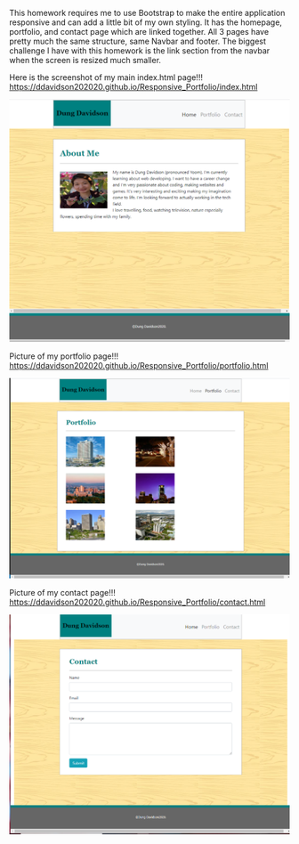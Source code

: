 This homework requires me to use Bootstrap to make the entire application responsive and can add a little bit of my own styling.
It has the homepage, portfolio, and contact page which are linked together. All 3 pages have pretty much the same structure, same Navbar and footer. The biggest challenge I have with this homework is the link section from the navbar when the screen is resized much smaller.

Here is the screenshot of my main index.html page!!! https://ddavidson202020.github.io/Responsive_Portfolio/index.html

![](images/Screenshot%20(19).png)

Picture of my portfolio page!!! https://ddavidson202020.github.io/Responsive_Portfolio/portfolio.html

![](images/Screenshot%20(11).png)

Picture of my contact page!!! https://ddavidson202020.github.io/Responsive_Portfolio/contact.html

![](images/Screenshot%20(9).png)
